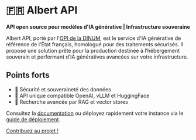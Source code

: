# 🇫🇷 Albert API

**API open source pour modèles d'IA générative | Infrastructure souveraine**

Albert API, porté par l'[OPI de la DINUM](https://www.numerique.gouv.fr/dinum/), est le service d'IA générative de référence de l'État français, homologué pour des traitements sécurisés. Il propose une solution prête pour la production destinée à l’hébergement souverain et performant d’IA génératives avancées sur votre infrastructure.

## Points forts

- 🔐 Sécurité et souveraineté des données
- 🧩 API unique compatible OpenAI, vLLM et HuggingFace
- 🔎 Recherche avancée par RAG et vector stores

Consultez la [documentation](https://albert.api.etalab.gouv.fr/documentation) ou déployez rapidement votre instance via le [guide de déploiement](deployment.md).

[Contribuez au projet !](getting-started/CONTRIBUTING.md)

